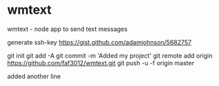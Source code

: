 # wmtext
wmtext - node app to send text messages

generate ssh-key https://gist.github.com/adamjohnson/5682757

git init
git add -A
git commit -m 'Added my project'
git remote add origin https://github.com/faf3012/wmtext.git
git push -u -f origin master

added another line